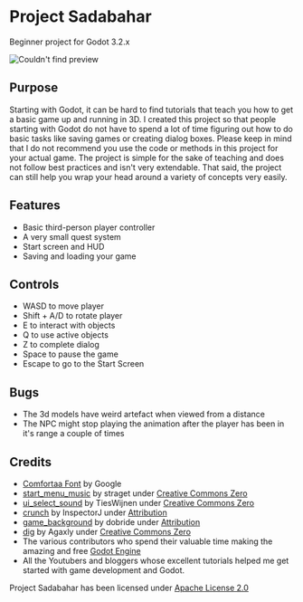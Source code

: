 # Project Sadabahar
 Beginner project for Godot 3.2.x

![Couldn't find preview](https://i.imgur.com/oo6GaT3.png)


## Purpose

Starting with Godot, it can be hard to find tutorials that teach you how to get a basic game up and running in 3D. I created this project so that people starting with Godot do not have to spend a lot of time figuring out how to do basic tasks like saving games or creating dialog boxes. Please keep in mind that I do not recommend you use the code or methods in this project for your actual game. The project is simple for the sake of teaching and does not follow best practices and isn't very extendable. That said, the project can still help you wrap your head around a variety of concepts very easily.

## Features

- Basic third-person player controller
- A very small quest system
- Start screen and HUD
- Saving and loading your game

## Controls

- WASD to move player
- Shift + A/D to rotate player
- E to interact with objects
- Q to use active objects
- Z to complete dialog
- Space to pause the game
- Escape to go to the Start Screen

## Bugs

- The 3d models have weird artefact when viewed from a distance
- The NPC might stop playing the animation after the player has been in it's range a couple of times

## Credits

- [Comfortaa Font](https://fonts.google.com/specimen/Comfortaa?preview.text=Sadabahar&preview.text_type=custom#standard-styles) by Google 
- [start_menu_music](https://freesound.org/people/straget/sounds/404453/) by straget under [Creative Commons Zero](https://creativecommons.org/publicdomain/zero/1.0/)
- [ui_select_sound](https://freesound.org/people/TiesWijnen/sounds/413310/) by TiesWijnen under [Creative Commons Zero](https://creativecommons.org/publicdomain/zero/1.0/)
- [crunch](https://freesound.org/people/InspectorJ/sounds/412068/) by InspectorJ under [Attribution](https://creativecommons.org/licenses/by/3.0/)
- [game_background](https://freesound.org/people/dobroide/sounds/22383/) by dobride under [Attribution](https://creativecommons.org/licenses/by/3.0/)
- [dig](https://freesound.org/people/Agaxly/sounds/213005/) by Agaxly under [Creative Commons Zero](https://creativecommons.org/publicdomain/zero/1.0/)
- The various contributors who spend their valuable time making the amazing and free [Godot Engine](https://godotengine.org/)
- All the Youtubers and bloggers whose excellent tutorials helped me get started with game development and Godot.

Project Sadabahar has been licensed under [Apache License 2.0](https://www.apache.org/licenses/LICENSE-2.0)
